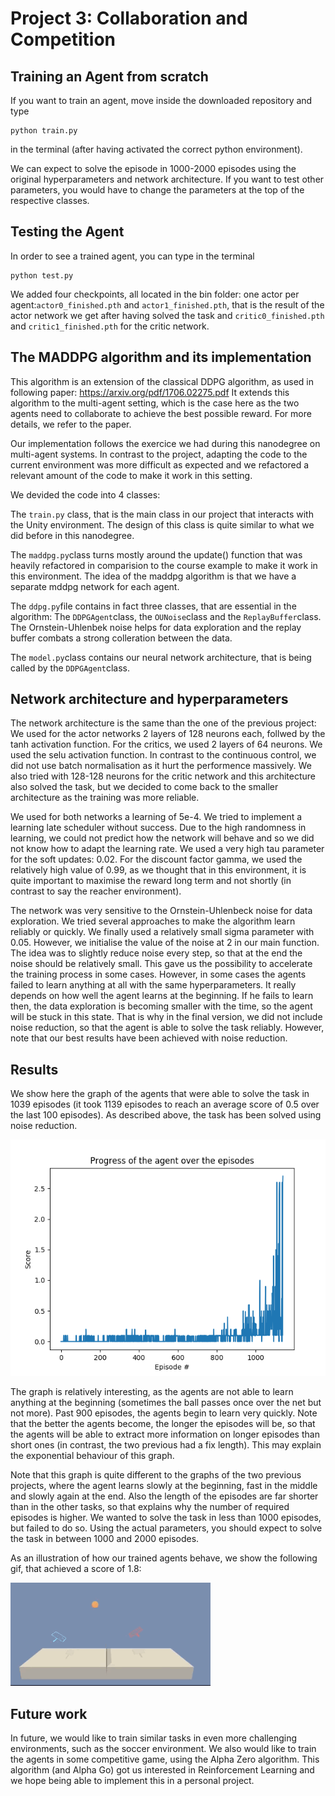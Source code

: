[//]: # (Image References)

[image1]: https://github.com/biemann/Collaboration-and-Competition/blob/master/bin/1039.png "Results"
[image2]: https://github.com/biemann/Collaboration-and-Competition/blob/master/bin/tennis.gif "Trained Agent"


# Project 3: Collaboration and Competition

## Training an Agent from scratch

If you want to train an agent, move inside the downloaded repository and type 

```
python train.py
```
in the terminal (after having activated the correct python environment).

We can expect to solve the episode in 1000-2000 episodes using the original hyperparameters and network architecture. If you want to test other parameters, you would have to change the parameters at the top of the respective classes.

## Testing the Agent

In order to see a trained agent, you can type in the terminal

```
python test.py
```
We added four checkpoints, all located in the bin folder: one actor per agent:`actor0_finished.pth` and `actor1_finished.pth`, that is the result of the actor network we get after having solved the task and `critic0_finished.pth` and `critic1_finished.pth` for the critic network.

## The MADDPG algorithm and its implementation

This algorithm is an extension of the classical DDPG algorithm, as used in following paper: https://arxiv.org/pdf/1706.02275.pdf It extends this algorithm to the multi-agent setting, which is the case here as the two agents need to collaborate to achieve the best possible reward. For more details, we refer to the paper.

Our implementation follows the exercice we had during this nanodegree on multi-agent systems. In contrast to the project, adapting the code to the current environment was more difficult as expected and we refactored a relevant amount of the code to make it work in this setting. 

We devided the code into 4 classes:

The `train.py` class, that is the main class in our project that interacts with the Unity environment. The design of this class is quite similar to what we did before in this nanodegree.

The `maddpg.py`class turns mostly around the update() function that was heavily refactored in comparision to the course example to make it work in this environment. The idea of the maddpg algorithm is that we have a separate mddpg network for each agent.

The `ddpg.py`file contains in fact three classes, that are essential in the algorithm: The `DDPGAgent`class, the `OUNoise`class and the `ReplayBuffer`class. The Ornstein-Uhlenbek noise helps for data exploration and the replay buffer combats a strong colleration between the data. 

The `model.py`class contains our neural network architecture, that is being called by the `DDPGAgent`class.

## Network architecture and hyperparameters

The network architecture is the same than the one of the previous project: We used for the actor networks 2 layers of 128 neurons each, follwed by the tanh activation function. For the critics, we used 2 layers of 64 neurons. We used the selu activation function. In contrast to the continuous control, we did not use batch normalisation as it hurt the performence massively. We also tried with 128-128 neurons for the critic network and this architecture also solved the task, but we decided to come back to the smaller architecture as the training was more reliable.

We used for both networks a learning of 5e-4. We tried to implement a learning late scheduler without success. Due to the high randomness in learning, we could not predict how the network will behave and so we did not know how to adapt the learning rate. We used a very high tau parameter for the soft updates: 0.02. For the discount factor gamma, we used the relatively high value of 0.99, as we thought that in this environment, it is quite important to maximise the reward long term and not shortly (in contrast to say the reacher environment).

The network was very sensitive to the Ornstein-Uhlenbeck noise for data exploration. We tried several approaches to make the algorithm learn reliably or quickly. We finally used a relatively small sigma parameter with 0.05. However, we initialise the value of the noise at 2 in our main function. The idea was to slightly reduce noise every step, so that at the end the noise should be relatively small. This gave us the possibility to accelerate the training process in some cases. However, in some cases the agents failed to learn anything at all with the same hyperparameters. It really depends on how well the agent learns at the beginning. If he fails to learn then, the data exploration is becoming smaller with the time, so the agent will be stuck in this state. That is why in the final version, we did not include noise reduction, so that the agent is able to solve the task reliably. However, note that our best results have been achieved with noise reduction.

## Results

We show here the graph of the agents that were able to solve the task in 1039 episodes (it took 1139 episodes to reach an average score of 0.5 over the last 100 episodes). As described above, the task has been solved using noise reduction.

![solved][image1]

The graph is relatively interesting, as the agents are not able to learn anything at the beginning (sometimes the ball passes once over the net but not more). Past 900 episodes, the agents begin to learn very quickly. Note that the better the agents become, the longer the episodes will be, so that the agents will be able to extract more information on longer episodes than short ones (in contrast, the two previous had a fix length). This may explain the exponential behaviour of this graph.

Note that this graph is quite different to the graphs of the two previous projects, where the agent learns slowly at the beginning, fast in the middle and slowly again at the end. Also the length of the episodes are far shorter than in the other tasks, so that explains why the number of required episodes is higher. We wanted to solve the task in less than 1000 episodes, but failed to do so. Using the actual parameters, you should expect to solve the task in between 1000 and 2000 episodes.

As an illustration of how our trained agents behave, we show the following gif, that achieved a score of 1.8:

![Trained Agent][image2]

## Future work

In future, we would like to train similar tasks in even more challenging environments, such as the soccer environment. We also would like to train the agents in some competitive game, using the Alpha Zero algorithm. This algorithm (and Alpha Go) got us interested in Reinforcement Learning and we hope being able to implement this in a personal project.
